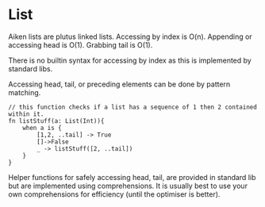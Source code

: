 # List

Aiken lists are plutus linked lists. Accessing by index is O(n). Appending or accessing head is O(1). Grabbing tail is O(1).

There is no builtin syntax for accessing by index as this is implemented by standard libs.

Accessing head, tail, or preceding elements can be done by pattern matching.

```gleam
// this function checks if a list has a sequence of 1 then 2 contained within it.
fn listStuff(a: List(Int)){
    when a is {
        [1,2, ..tail] -> True
        []->False
        _ -> listStuff([2, ..tail])
    }
}
```

Helper functions for safely accessing head, tail, are provided in standard lib but are implemented using comprehensions.
It is usually best to use your own comprehensions for efficiency (until the optimiser is better).